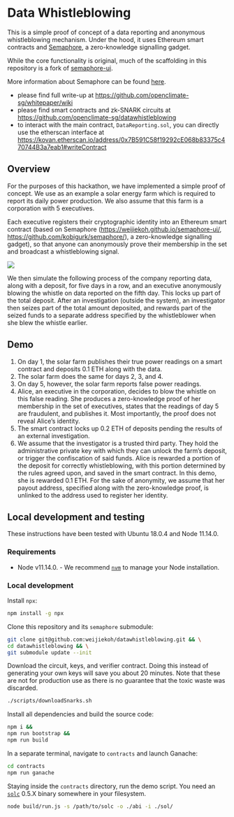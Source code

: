 # Data Whistleblowing

This is a simple proof of concept of a data reporting and anonymous
whistleblowing mechanism.  Under the hood, it uses Ethereum smart contracts and
[Semaphore](https://github.com/kobigurk/semaphore), a zero-knowledge signalling
gadget.

While the core functionality is original, much of the scaffolding in this
repository is a fork of
[semaphore-ui](https://github.com/weijiekoh/semaphore-ui).

More information about Semaphore can be found
[here](https://medium.com/coinmonks/to-mixers-and-beyond-presenting-semaphore-a-privacy-gadget-built-on-ethereum-4c8b00857c9b).

- please find full write-up at https://github.com/openclimate-sg/whitepaper/wiki
- please find smart contracts and zk-SNARK circuits at https://github.com/openclimate-sg/datawhistleblowing
- to interact with the main contract, `DataReporting.sol`, you can directly use the etherscan interface at https://kovan.etherscan.io/address/0x7B591C58f19292cE068b83375c470744B3a7eab1#writeContract


## Overview
For the purposes of this hackathon, we have implemented a simple proof of concept. We use as an example a solar energy farm which is required to report its daily power production. We also assume that this farm is a corporation with 5 executives.

Each executive registers their cryptographic identity into an Ethereum smart contract (based on Semaphore (https://weijiekoh.github.io/semaphore-ui/, https://github.com/kobigurk/semaphore/), a zero-knowledge signalling gadget), so that anyone can anonymously prove their membership in the set and broadcast a whistleblowing signal.

![](src/climatecops.gif)

We then simulate the following process of the company reporting data, along with a deposit, for five days in a row, and an executive anonymously blowing the whistle on data reported on the fifth day. This locks up part of the total deposit. After an investigation (outside the system), an investigator then seizes part of the total amount deposited, and rewards part of the seized funds to a separate address specified by the whistleblower when she blew the whistle earlier.

## Demo
1. On day 1, the solar farm publishes their true power readings on a smart contract and deposits 0.1 ETH along with the data.
2. The solar farm does the same for days 2, 3, and 4.
3. On day 5, however, the solar farm reports false power readings.
4. Alice, an executive in the corporation, decides to blow the whistle on this false reading. She produces a zero-knowledge proof of her membership in the set of executives, states that the readings of day 5 are fraudulent, and publishes it. Most importantly, the proof does not reveal Alice’s identity.
5. The smart contract locks up 0.2 ETH of deposits pending the results of an external investigation.
6. We assume that the investigator is a trusted third party. They hold the administrative private key with which they can unlock the farm’s deposit, or trigger the confiscation of said funds. Alice is rewarded a portion of the deposit for correctly whistleblowing, with this portion determined by the rules agreed upon, and saved in the smart contract. In this demo, she is rewarded 0.1 ETH. For the sake of anonymity, we assume that her payout address, specified along with the zero-knowledge proof, is unlinked to the address used to register her identity.


## Local development and testing

These instructions have been tested with Ubuntu 18.0.4 and Node 11.14.0.

### Requirements

- Node v11.14.0.
      - We recommend [`nvm`](https://github.com/nvm-sh/nvm) to manage your Node
        installation.

### Local development

Install `npx`:

```bash
npm install -g npx
```

Clone this repository and its `semaphore` submodule:

```bash
git clone git@github.com:weijiekoh/datawhistleblowing.git && \
cd datawhistleblowing && \
git submodule update --init
```

Download the circuit, keys, and verifier contract. Doing this instead of
generating your own keys will save you about 20 minutes. Note that these are
not for production use as there is no guarantee that the toxic waste was
discarded.

```bash
./scripts/downloadSnarks.sh
```

Install all dependencies and build the source code:

```bash
npm i &&
npm run bootstrap &&
npm run build
```

In a separate terminal, navigate to `contracts` and launch Ganache:

```bash
cd contracts
npm run ganache
```

Staying inside the `contracts` directory, run the demo script. You need an
[`solc`](https://github.com/ethereum/solidity) 0.5.X binary somewhere in your
filesystem.

```bash
node build/run.js -s /path/to/solc -o ./abi -i ./sol/
```
